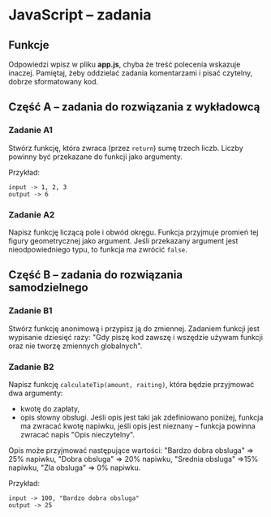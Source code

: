 ﻿# JavaScript &ndash; zadania
## Funkcje

Odpowiedzi wpisz w pliku **app.js**, chyba że treść polecenia wskazuje inaczej.
Pamiętaj, żeby oddzielać zadania komentarzami i pisać czytelny, dobrze sformatowany kod.


## Część A &ndash; zadania do rozwiązania z wykładowcą

### Zadanie A1
Stwórz funkcję, która zwraca (przez ```return```) sumę trzech liczb. Liczby powinny być przekazane do funkcji jako argumenty.

Przykład:
```
input -> 1, 2, 3
output -> 6
```

### Zadanie A2
Napisz funkcję liczącą pole i obwód okręgu. Funkcja przyjmuje promień tej figury geometrycznej jako argument.
Jeśli przekazany argument jest nieodpowiedniego typu, to funkcja ma zwrócić `false`.

## Część B &ndash; zadania do rozwiązania samodzielnego

### Zadanie B1
Stwórz funkcję anonimową i przypisz ją do zmiennej. Zadaniem funkcji jest wypisanie dziesięć razy: "Gdy piszę kod zawszę i wszędzie używam funkcji oraz nie tworzę zmiennych globalnych".

### Zadanie B2
Napisz funkcję ```calculateTip(amount, raiting)```, która będzie przyjmować dwa argumenty:
* kwotę do zapłaty,
* opis słowny obsługi.
Jeśli opis jest taki jak zdefiniowano poniżej, funkcja ma zwracać kwotę napiwku, jeśli opis jest nieznany &ndash; funkcja powinna zwracać napis "Opis nieczytelny".

Opis może przyjmować następujące wartości:
"Bardzo dobra obsluga" => 25% napiwku,
"Dobra obsluga" => 20% napiwku,
"Srednia obsluga" =>15% napiwku,
"Zla obsluga" => 0% napiwku.

Przykład:
```
input -> 100, "Bardzo dobra obsluga"
output -> 25
```

